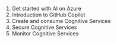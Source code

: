 1. Get started with AI on Azure
2. Introduction to GitHub Copilot
3. Create and consume Cognitive Services
4. Secure Cognitive Services
5. Monitor Cognitive Services